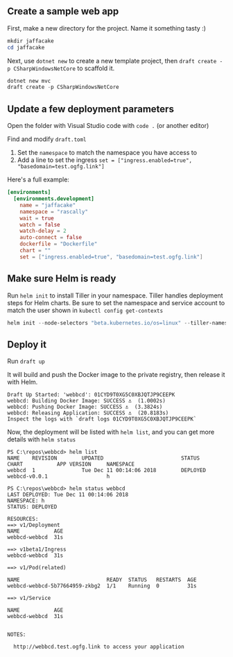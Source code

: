 ## Create a sample web app

First, make a new directory for the project. Name it something tasty :)

```powershell
mkdir jaffacake
cd jaffacake
```

Next, use `dotnet new` to create a new template project, then `draft create -p CSharpWindowsNetCore` to scaffold it.

```powershell
dotnet new mvc
draft create -p CSharpWindowsNetCore
```

## Update a few deployment parameters

Open the folder with Visual Studio code with `code .` (or another editor)

Find and modify `draft.toml`

1. Set the `namespace` to match the namespace you have access to
2. Add a line to set the ingress `set = ["ingress.enabled=true", "basedomain=test.ogfg.link"]`

Here's a full example: 

```toml
[environments]
  [environments.development]
    name = "jaffacake"
    namespace = "rascally"
    wait = true
    watch = false
    watch-delay = 2
    auto-connect = false
    dockerfile = "Dockerfile"
    chart = ""
    set = ["ingress.enabled=true", "basedomain=test.ogfg.link"]
```

## Make sure Helm is ready

Run `helm init` to install Tiller in your namespace. Tiller handles deployment steps for Helm charts. Be sure to set the namespace and service account to match the user shown in `kubectl config get-contexts`

```powershell
helm init --node-selectors "beta.kubernetes.io/os=linux" --tiller-namespace rascally --service-account rascally-user
```


## Deploy it

Run `draft up`

It will build and push the Docker image to the private registry, then release it with Helm.

```none
Draft Up Started: 'webbcd': 01CYD9T0XG5C0XBJQTJP9CEEPK
webbcd: Building Docker Image: SUCCESS ⚓  (1.0002s)
webbcd: Pushing Docker Image: SUCCESS ⚓  (3.3824s)
webbcd: Releasing Application: SUCCESS ⚓  (20.8183s)
Inspect the logs with `draft logs 01CYD9T0XG5C0XBJQTJP9CEEPK`
```

Now, the deployment will be listed with `helm list`, and you can get more details with `helm status`

```none
PS C:\repos\webbcd> helm list
NAME    REVISION        UPDATED                         STATUS          CHART           APP VERSION     NAMESPACE
webbcd  1               Tue Dec 11 00:14:06 2018        DEPLOYED        webbcd-v0.0.1                   h

PS C:\repos\webbcd> helm status webbcd
LAST DEPLOYED: Tue Dec 11 00:14:06 2018
NAMESPACE: h
STATUS: DEPLOYED

RESOURCES:
==> v1/Deployment
NAME           AGE
webbcd-webbcd  31s

==> v1beta1/Ingress
webbcd-webbcd  31s

==> v1/Pod(related)

NAME                            READY  STATUS   RESTARTS  AGE
webbcd-webbcd-5b77664959-zkbg2  1/1    Running  0         31s

==> v1/Service

NAME           AGE
webbcd-webbcd  31s


NOTES:

  http://webbcd.test.ogfg.link to access your application
